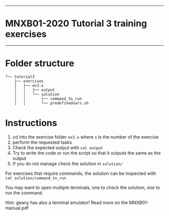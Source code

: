 -------------------------------------------
# MNXB01-2020 Tutorial 3 training exercises
-------------------------------------------

# Folder structure

```
└── tutorial3
    ├── exercises
    │   ├── ex3.x
    │   │   ├── output
    │   │   └── solution
    │   │       ├── command_to_run
    │   │       └── predefinedvars.sh

```

# Instructions

1. cd into the exercise folder `ex3.x` where `x` is the number of the exercise
2. perform the requested tasks
3. Check the expected output with `cat output`
4. Try to write the code or run the script so that it outputs the same as the output
5. If you do not manage check the solution in `solution/`

For exercises that require commands, the solution can be inspected with
`cat solution/command_to_run`

You may want to open multiple terminals, one to check the solution, one to run the command.

Hint: geany has also a terminal emulator! Read more on the MNXB01-manual.pdf
